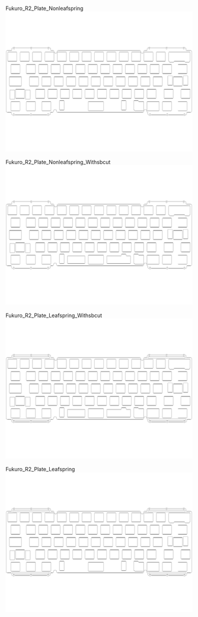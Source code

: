 <br/>Fukuro_R2_Plate_Nonleafspring<br/>![image](./Fukuro_R2_Plate_Nonleafspring.png)<br/>
<br/>Fukuro_R2_Plate_Nonleafspring_Withsbcut<br/>![image](./Fukuro_R2_Plate_Nonleafspring_Withsbcut.png)<br/>
<br/>Fukuro_R2_Plate_Leafspring_Withsbcut<br/>![image](./Fukuro_R2_Plate_Leafspring_Withsbcut.png)<br/>
<br/>Fukuro_R2_Plate_Leafspring<br/>![image](./Fukuro_R2_Plate_Leafspring.png)<br/>
